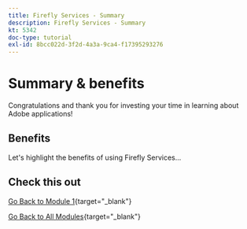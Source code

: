 ```yaml
---
title: Firefly Services - Summary
description: Firefly Services - Summary
kt: 5342
doc-type: tutorial
exl-id: 8bcc022d-3f2d-4a3a-9ca4-f17395293276
---
```

# Summary & benefits

Congratulations and thank you for investing your time in learning about Adobe applications! 

## Benefits

Let's highlight the benefits of using Firefly Services...


## Check this out


[Go Back to Module 1](./firefly-services.md){target="_blank"}

[Go Back to All Modules](../../../overview.md){target="_blank"}
